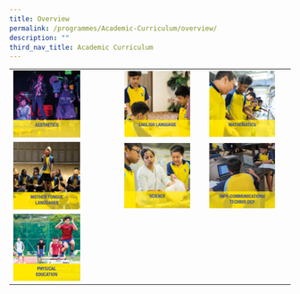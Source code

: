 ```yaml
---
title: Overview
permalink: /programmes/Academic-Curriculum/overview/
description: ""
third_nav_title: Academic Curriculum
---
```

|  |  |  |
|---|---|---|
| <a href="https://moe-crestsec-staging.netlify.app/aesthetics/programmes/academic-curriculum/permalink"><img style="width:65%" src="/images/ac1.png"></a> | <a href="https://moe-crestsec-staging.netlify.app/english-language/programmes/academic-curriculum/permalink"><img style="width:85%" src="/images/ac2.png"></a> | <a href="https://moe-crestsec-staging.netlify.app/infocommunications-technology/programmes/academic-curriculum/permalink"><img style="width:85%" src="/images/ac3.png"></a> |
| <a href="https://moe-crestsec-staging.netlify.app/mathematics/programmes/academic-curriculum/permalink"><img style="width:65%" src="/images/ac4.png"></a> | <a href="https://moe-crestsec-staging.netlify.app/mother-tongue-languages/programmes/academic-curriculum/permalink"><img style="width:85%" src="/images/ac5.png"></a> | <a href="https://moe-crestsec-staging.netlify.app/science/programmes/academic-curriculum/permalink"><img style="width:85%" src="/images/ac6.png"></a> |
| <a href="https://moe-crestsec-staging.netlify.app/physical-education/our-people/teaching-staff/permalink"><img style="width:65%" src="/images/ac7.png"></a> |  |  |
